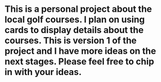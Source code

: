 # This is a personal project about the local golf courses. I plan on using cards to display details about the courses. This is version 1 of the project and I have more ideas on the next stages. Please feel free to chip in with your ideas. 
